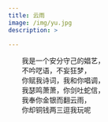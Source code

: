 ```yaml
---
title: 云雨
image: /img/yu.jpg
description: >
   
---
```


&#160; &#160; &#160; &#160;我是一个安分守己的娼艺，  
&#160; &#160; &#160; &#160;不吟呓语，不妄狂梦，  
&#160; &#160; &#160; &#160;你赋我诗词，我和你唱调，  
&#160; &#160; &#160; &#160;我瑟鸣萧萧，你剑吐蛇信，  
&#160; &#160; &#160; &#160;我奉你金银而翻云雨，  
&#160; &#160; &#160; &#160;你却铜钱两三逗我玩呢  
